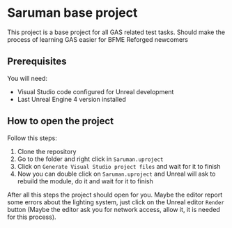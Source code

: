 # Saruman base project

This project is a base project for all GAS related test tasks. Should make the process of learning GAS easier for BFME Reforged newcomers

## Prerequisites

You will need:
- Visual Studio code configured for Unreal development
- Last Unreal Engine 4 version installed

## How to open the project

Follow this steps:

1. Clone the repository
2. Go to the folder and right click in `Saruman.uproject`
3. Click on `Generate Visual Studio project files` and wait for it to finish
4. Now you can double click on `Saruman.uproject` and Unreal will ask to rebuild the module, do it and wait for it to finish

After all this steps the project should open for you. Maybe the editor report some errors about the lighting system, just click on the Unreal editor `Render` button (Maybe the editor ask you for network access, allow it, it is needed for this process).
